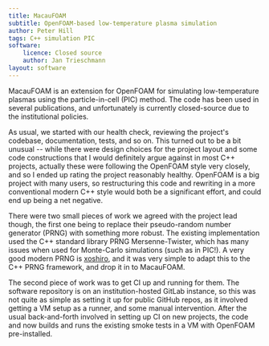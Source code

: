 ```yaml
---
title: MacauFOAM
subtitle: OpenFOAM-based low-temperature plasma simulation
author: Peter Hill
tags: C++ simulation PIC
software:
    licence: Closed source
    author: Jan Trieschmann
layout: software
---
```


MacauFOAM is an extension for OpenFOAM for simulating low-temperature
plasmas using the particle-in-cell (PIC) method. The code has been
used in several publications, and unfortunately is currently
closed-source due to the institutional policies.

As usual, we started with our health check, reviewing the project's
codebase, documentation, tests, and so on. This turned out to be a bit
unusual -- while there were design choices for the project layout and
some code constructions that I would definitely argue against in most
C++ projects, actually these were following the OpenFOAM style very
closely, and so I ended up rating the project reasonably
healthy. OpenFOAM is a big project with many users, so restructuring
this code and rewriting in a more conventional modern C++ style would
both be a significant effort, and could end up being a net negative.

There were two small pieces of work we agreed with the project lead
though, the first one being to replace their pseudo-random number
generator (PRNG) with something more robust. The existing
implementation used the C++ standard library PRNG Mersenne-Twister,
which has many issues when used for Monte-Carlo simulations (such as
in PIC!). A very good modern PRNG is
[xoshiro](https://prng.di.unimi.it), and it was very simple to adapt
this to the C++ PRNG framework, and drop it in to MacauFOAM.

The second piece of work was to get CI up and running for them. The
software repository is on an institution-hosted GitLab instance, so
this was not quite as simple as setting it up for public GitHub repos,
as it involved getting a VM setup as a runner, and some manual
intervention. After the usual back-and-forth involved in setting up CI
on new projects, the code and now builds and runs the existing smoke
tests in a VM with OpenFOAM pre-installed.
